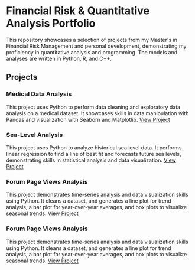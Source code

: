 # Financial Risk & Quantitative Analysis Portfolio
This repository showcases a selection of projects from my Master's in Financial Risk Management and personal development, demonstrating my proficiency in quantitative analysis and programming. The models and analyses are written in Python, R, and C++.
## Projects
### Medical Data Analysis 
This project uses Python to perform data cleaning and exploratory data analysis on a medical dataset. It showcases skills in data manipulation with Pandas and visualization with Seaborn and Matplotlib.
[View Project](medical-data-analysis)

### Sea-Level Analysis
This project uses Python to analyze historical sea level data. It performs linear regression to find a line of best fit and forecasts future sea levels, demonstrating skills in statistical analysis and data visualization.
[View Project](sea-level-analysis)

### Forum Page Views Analysis
This project demonstrates time-series analysis and data visualization skills using Python. It cleans a dataset, and generates a line plot for trend analysis, a bar plot for year-over-year averages, and box plots to visualize seasonal trends.
[View Project](pageviews-analysis)

### Forum Page Views Analysis
This project demonstrates time-series analysis and data visualization skills using Python. It cleans a dataset, and generates a line plot for trend analysis, a bar plot for year-over-year averages, and box plots to visualize seasonal trends.
[View Project](pageviews-analysis)
